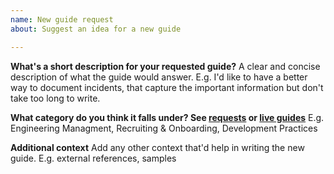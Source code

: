 ```yaml
---
name: New guide request
about: Suggest an idea for a new guide

---
```


**What's a short description for your requested guide?**
 A clear and concise description of what the guide would answer. E.g. I'd like to have a better way to document incidents, that capture the important information but don't take too long to write.

**What category do you think it falls under? See <a href="drafts/requests.md">requests</a> or <a href="README.md">live guides</a>**
E.g. Engineering Managment, Recruiting & Onboarding, Development Practices

**Additional context**
Add any other context that'd help in writing the new guide. E.g. external references, samples
